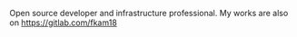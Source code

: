 Open source developer and infrastructure professional. 
My works are also on https://gitlab.com/fkam18

<!---
fkam18/fkam18 is a ✨ special ✨ repository because its `README.md` (this file) appears on your GitHub profile.
You can click the Preview link to take a look at your changes.
--->
